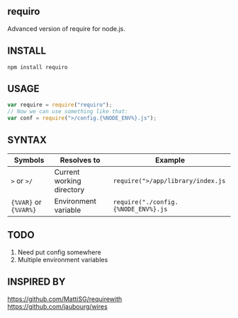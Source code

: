 requiro
-------
Advanced version of require for node.js.

INSTALL
-------
`npm install requiro` 

USAGE
-----
```js
var require = require("requiro");
// Now we can use something like that:
var conf = require(">/config.{%NODE_ENV%}.js");
```

SYNTAX
------
Symbols                  | Resolves to               | Example                              |
----------------------   | -----------------         | ----------------------               |
`>` or `>/`              | Current working directory |  `require(">/app/library/index.js`   |
`{%VAR}` or `{%VAR%}`    | Environment variable      |  `require("./config.{%NODE_ENV%}.js` |

TODO
----
1. Need put config somewhere
2. Multiple environment variables

INSPIRED BY
-----------
https://github.com/MattiSG/requirewith  
https://github.com/jaubourg/wires  

